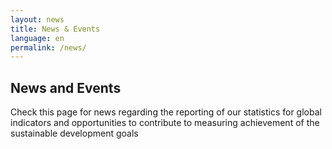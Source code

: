 ```yaml
---
layout: news
title: News & Events
language: en
permalink: /news/
---
```


## News and Events
Check this page for news regarding the reporting of our statistics for global indicators and opportunities to contribute to measuring achievement of the sustainable development goals
